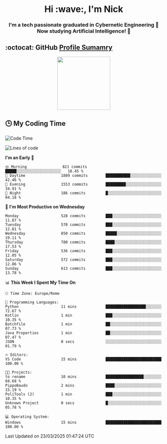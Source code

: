 <h1 align="center">Hi :wave:, I'm Nick</h1>

<h3 align="center">I'm a tech passionate graduated in Cybernetic Engineering 🤖<br>
Now studying Artificial Intelligence! 🧠</h3>


## :octocat: GitHub <a href="https://github.com/vn7n24fzkq/github-profile-summary-cards">Profile Sumamry</a>

<p align="center">
   <img style="height:170px;display:inline-block"  src="http://github-profile-summary-cards.vercel.app/api/cards/profile-details?username=CodeClimberNT&theme=github_dark" />
<!--    <img style="height:170px;display:inline-block"  src="http://github-profile-summary-cards.vercel.app/api/cards/repos-per-language?username=CodeClimberNT&theme=github_dark&exclude=" /> -->
</p>

 ## :clock3: My Coding Time 
 
<!--START_SECTION:waka-->
![Code Time](http://img.shields.io/badge/Code%20Time-499%20hrs%2025%20mins-blue)

![Lines of code](https://img.shields.io/badge/From%20Hello%20World%20I%27ve%20Written-4.9%20million%20lines%20of%20code-blue)

**I'm an Early 🐤** 

```text
🌞 Morning                821 commits         █████░░░░░░░░░░░░░░░░░░░░   18.45 % 
🌆 Daytime                1889 commits        ███████████░░░░░░░░░░░░░░   42.46 % 
🌃 Evening                1553 commits        █████████░░░░░░░░░░░░░░░░   34.91 % 
🌙 Night                  186 commits         █░░░░░░░░░░░░░░░░░░░░░░░░   04.18 % 
```
📅 **I'm Most Productive on Wednesday** 

```text
Monday                   528 commits         ███░░░░░░░░░░░░░░░░░░░░░░   11.87 % 
Tuesday                  570 commits         ███░░░░░░░░░░░░░░░░░░░░░░   12.81 % 
Wednesday                850 commits         █████░░░░░░░░░░░░░░░░░░░░   19.11 % 
Thursday                 780 commits         ████░░░░░░░░░░░░░░░░░░░░░   17.53 % 
Friday                   536 commits         ███░░░░░░░░░░░░░░░░░░░░░░   12.05 % 
Saturday                 572 commits         ███░░░░░░░░░░░░░░░░░░░░░░   12.86 % 
Sunday                   613 commits         ███░░░░░░░░░░░░░░░░░░░░░░   13.78 % 
```


📊 **This Week I Spent My Time On** 

```text
🕑︎ Time Zone: Europe/Rome

💬 Programming Languages: 
Python                   11 mins             ██████████████████░░░░░░░   72.67 % 
Kotlin                   1 min               ███░░░░░░░░░░░░░░░░░░░░░░   10.35 % 
Batchfile                1 min               ██░░░░░░░░░░░░░░░░░░░░░░░   07.73 % 
Java Properties          1 min               ██░░░░░░░░░░░░░░░░░░░░░░░   07.47 % 
JSON                     0 secs              ░░░░░░░░░░░░░░░░░░░░░░░░░   01.79 % 

🔥 Editors: 
VS Code                  15 mins             █████████████████████████   100.00 % 

🐱‍💻 Projects: 
to rename                10 mins             █████████████████░░░░░░░░   68.68 % 
PippoBaudo               2 mins              ████░░░░░░░░░░░░░░░░░░░░░   15.19 % 
PoliTools (2)            1 min               ███░░░░░░░░░░░░░░░░░░░░░░   10.35 % 
Unknown Project          0 secs              █░░░░░░░░░░░░░░░░░░░░░░░░   05.78 % 

💻 Operating System: 
Windows                  15 mins             █████████████████████████   100.00 % 
```


 Last Updated on 23/03/2025 01:47:24 UTC
<!--END_SECTION:waka-->

